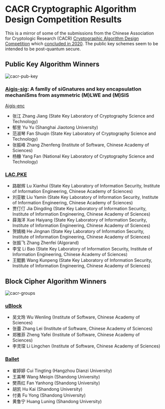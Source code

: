 # CACR Cryptographic Algorithm Design Competition Results

This is a mirror of some of the submissions from the Chinese Association for Cryptologic Research (CACR) 
[Cryptographic Algorithm Design Competition](https://sfjs.cacrnet.org.cn/site/content/309.html) which [concluded in 2020](https://www.cacrnet.org.cn/site/content/854.html). The public key schemes seem to be intended to be post-quantum secure.

## Public Key Algorithm Winners
![cacr-pub-key](https://user-images.githubusercontent.com/408767/189411298-edf43312-5bf9-4800-928f-7a6a3b61217b.png)

### [Aigis-sig](https://github.com/sweis/carc-pq-contest/files/9537596/aigis-sig.pdf): A famIly of siGnatures and key encapsulatIon mechaniSms from asymmetric (M)LWE and (M)SIS

[Aigis-enc](https://github.com/sweis/carc-pq-contest/files/9537622/aigis-enc.pdf)

* 张江 Zhang Jiang (State Key Laboratory of Cryptography Science and Technology)
* 郁昱 Yu Yu (Shanghai Jiaotong University)
* 范淑琴 Fan Shuqin (State Key Laboratory of Cryptography Science and Technology)
* 张振峰 Zhang Zhenfeng (Institute of Software, Chinese Academy of Sciences)
* 杨糠 Yang Fan (National Key Laboratory of Cryptography Science and Technology)

### [LAC.PKE](https://github.com/sweis/carc-pq-contest/files/9537402/LAC.PKE.pdf)

* 路献辉 Lu Xianhui (State Key Laboratory of Information Security, Institute of Information Engineering, Chinese Academy of Sciences)
* 刘亚敏 Liu Yamin (State Key Laboratory of Information Security, Institute of Information Engineering, Chinese Academy of Sciences)
* 贾仃仃 Jia Dingding (State Key Laboratory of Information Security, Institute of Information Engineering, Chinese Academy of Sciences)
* 薛海洋 Xue Haiyang (State Key Laboratory of Information Security, Institute of Information Engineering, Chinese Academy of Sciences)
* 贺婧楠 He Jingnan (State Key Laboratory of Information Security, Institute of Information Engineering, Chinese Academy of Sciences)
* 张振飞 Zhang Zhenfei (Algorand)
* 李宝 Li Bao (State Key Laboratory of Information Security, Institute of Information Engineering, Chinese Academy of Sciences)
* 王鲲鹏 Wang Kunpeng (State Key Laboratory of Information Security, Institute of Information Engineering, Chinese Academy of Sciences)

## Block Cipher Algorithm Winners
![cacr-groups](https://user-images.githubusercontent.com/408767/189411284-3b1b178d-2eb7-4226-b345-3c8627ac1f96.png)

### [uBlock](https://github.com/sweis/carc-pq-contest/files/9537422/uBlock.pdf)

* 吴文玲 Wu Wenling (Institute of Software, Chinese Academy of Sciences)
* 张蕾 Zhang Lei (Institute of Software, Chinese Academy of Sciences)
* 郑雅菲 Zheng Yafei (Institute of Software, Chinese Academy of Sciences)
* 李灵琛 Li Lingchen (Institute of Software, Chinese Academy of Sciences)

### [Ballet](https://github.com/sweis/carc-pq-contest/files/9537613/ballet.pdf)

* 崔婷婷 Cui Tingting (Hangzhou Dianzi University)
* 王美琴 Wang Meiqin (Shandong University)
* 樊燕红 Fan Yanhong (Shandong University)
* 胡凯 Hu Kai (Shandong University)
* 付勇 Fu Yong (Shandong University)
* 黄鲁宁 Huang Luning (Shandong University)
